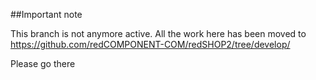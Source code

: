 ##Important note

This branch is not anymore active. All the work here has been moved to https://github.com/redCOMPONENT-COM/redSHOP2/tree/develop/

Please go there
